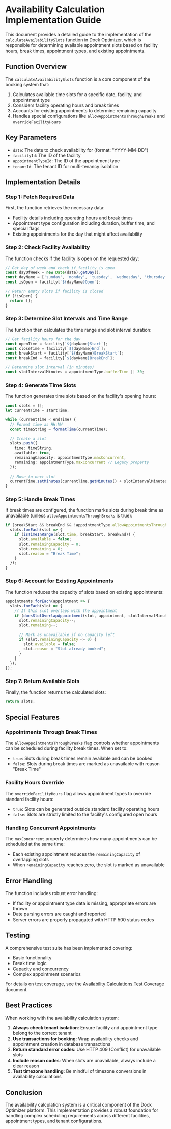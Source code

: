 # Availability Calculation Implementation Guide

This document provides a detailed guide to the implementation of the `calculateAvailabilitySlots` function in Dock Optimizer, which is responsible for determining available appointment slots based on facility hours, break times, appointment types, and existing appointments.

## Function Overview

The `calculateAvailabilitySlots` function is a core component of the booking system that:

1. Calculates available time slots for a specific date, facility, and appointment type
2. Considers facility operating hours and break times
3. Accounts for existing appointments to determine remaining capacity
4. Handles special configurations like `allowAppointmentsThroughBreaks` and `overrideFacilityHours`

## Key Parameters

- `date`: The date to check availability for (format: "YYYY-MM-DD")
- `facilityId`: The ID of the facility
- `appointmentTypeId`: The ID of the appointment type
- `tenantId`: The tenant ID for multi-tenancy isolation

## Implementation Details

### Step 1: Fetch Required Data

First, the function retrieves the necessary data:
- Facility details including operating hours and break times
- Appointment type configuration including duration, buffer time, and special flags
- Existing appointments for the day that might affect availability

### Step 2: Check Facility Availability

The function checks if the facility is open on the requested day:
```typescript
// Get day of week and check if facility is open
const dayOfWeek = new Date(date).getDay();
const dayName = ['sunday', 'monday', 'tuesday', 'wednesday', 'thursday', 'friday', 'saturday'][dayOfWeek];
const isOpen = facility[`${dayName}Open`];

// Return empty slots if facility is closed
if (!isOpen) {
  return [];
}
```

### Step 3: Determine Slot Intervals and Time Range

The function then calculates the time range and slot interval duration:
```typescript
// Get facility hours for the day
const openTime = facility[`${dayName}Start`];
const closeTime = facility[`${dayName}End`];
const breakStart = facility[`${dayName}BreakStart`];
const breakEnd = facility[`${dayName}BreakEnd`];

// Determine slot interval (in minutes)
const slotIntervalMinutes = appointmentType.bufferTime || 30;
```

### Step 4: Generate Time Slots

The function generates time slots based on the facility's opening hours:
```typescript
const slots = [];
let currentTime = startTime;

while (currentTime < endTime) {
  // Format time as HH:MM
  const timeString = formatTime(currentTime);
  
  // Create a slot
  slots.push({
    time: timeString,
    available: true,
    remainingCapacity: appointmentType.maxConcurrent,
    remaining: appointmentType.maxConcurrent // Legacy property
  });
  
  // Move to next slot
  currentTime.setMinutes(currentTime.getMinutes() + slotIntervalMinutes);
}
```

### Step 5: Handle Break Times

If break times are configured, the function marks slots during break time as unavailable (unless `allowAppointmentsThroughBreaks` is true):
```typescript
if (breakStart && breakEnd && !appointmentType.allowAppointmentsThroughBreaks) {
  slots.forEach(slot => {
    if (isTimeInRange(slot.time, breakStart, breakEnd)) {
      slot.available = false;
      slot.remainingCapacity = 0;
      slot.remaining = 0;
      slot.reason = "Break Time";
    }
  });
}
```

### Step 6: Account for Existing Appointments

The function reduces the capacity of slots based on existing appointments:
```typescript
appointments.forEach(appointment => {
  slots.forEach(slot => {
    // If this slot overlaps with the appointment
    if (doesSlotOverlapAppointment(slot, appointment, slotIntervalMinutes)) {
      slot.remainingCapacity--;
      slot.remaining--;
      
      // Mark as unavailable if no capacity left
      if (slot.remainingCapacity <= 0) {
        slot.available = false;
        slot.reason = "Slot already booked";
      }
    }
  });
});
```

### Step 7: Return Available Slots

Finally, the function returns the calculated slots:
```typescript
return slots;
```

## Special Features

### Appointments Through Break Times

The `allowAppointmentsThroughBreaks` flag controls whether appointments can be scheduled during facility break times. When set to:
- `true`: Slots during break times remain available and can be booked
- `false`: Slots during break times are marked as unavailable with reason "Break Time"

### Facility Hours Override

The `overrideFacilityHours` flag allows appointment types to override standard facility hours:
- `true`: Slots can be generated outside standard facility operating hours
- `false`: Slots are strictly limited to the facility's configured open hours

### Handling Concurrent Appointments

The `maxConcurrent` property determines how many appointments can be scheduled at the same time:
- Each existing appointment reduces the `remainingCapacity` of overlapping slots
- When `remainingCapacity` reaches zero, the slot is marked as unavailable

## Error Handling

The function includes robust error handling:
- If facility or appointment type data is missing, appropriate errors are thrown
- Date parsing errors are caught and reported
- Server errors are properly propagated with HTTP 500 status codes

## Testing

A comprehensive test suite has been implemented covering:
- Basic functionality
- Break time logic
- Capacity and concurrency
- Complex appointment scenarios

For details on test coverage, see the [Availability Calculations Test Coverage](availability-calculations-test-coverage.md) document.

## Best Practices

When working with the availability calculation system:

1. **Always check tenant isolation**: Ensure facility and appointment type belong to the correct tenant
2. **Use transactions for booking**: Wrap availability checks and appointment creation in database transactions
3. **Return standard error codes**: Use HTTP 409 (Conflict) for unavailable slots
4. **Include reason codes**: When slots are unavailable, always include a clear reason
5. **Test timezone handling**: Be mindful of timezone conversions in availability calculations

## Conclusion

The availability calculation system is a critical component of the Dock Optimizer platform. This implementation provides a robust foundation for handling complex scheduling requirements across different facilities, appointment types, and tenant configurations.